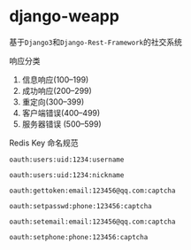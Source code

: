 # django-weapp

基于`Django3`和`Django-Rest-Framework`的社交系统

响应分类

1. 信息响应(100–199)
2. 成功响应(200–299)
3. 重定向(300–399)
4. 客户端错误(400–499)
5. 服务器错误 (500–599)

Redis Key 命名规范

`oauth:users:uid:1234:username`

`oauth:users:uid:1234:nickname`

`oauth:gettoken:email:123456@qq.com:captcha`

`oauth:setpasswd:phone:123456:captcha`

`oauth:setemail:email:123456@qq.com:captcha`

`oauth:setphone:phone:123456:captcha`

